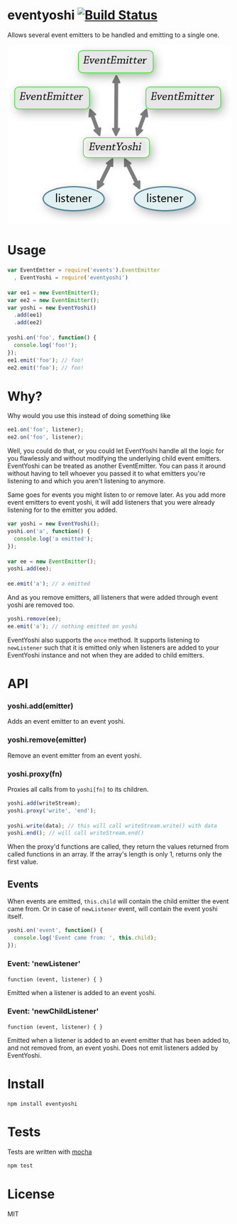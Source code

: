 # eventyoshi [![Build Status](https://secure.travis-ci.org/fent/node-eventyoshi.png)](http://travis-ci.org/fent/node-eventyoshi)

Allows several event emitters to be handled and emitting to a single one.

![concept](https://github.com/fent/node-eventyoshi/raw/master/img/yoshi.png)

# Usage

```js
var EventEmtter = require('events').EventEmitter
  , EventYoshi = require('eventyoshi')

var ee1 = new EventEmitter();
var ee2 = new EventEmitter();
var yoshi = new EventYoshi()
  .add(ee1)
  .add(ee2)

yoshi.on('foo', function() {
  console.log('foo!');
});
ee1.emit('foo'); // foo!
ee2.emit('foo'); // foo!
```


# Why?
Why would you use this instead of doing something like

```js
ee1.on('foo', listener);
ee2.on('foo', listener);
```

Well, you could do that, or you could let EventYoshi handle all the logic for you flawlessly and without modifying the underlying child event emitters. EventYoshi can be treated as another EventEmitter. You can pass it around without having to tell whoever you passed it to what emitters you're listening to and which you aren't listening to anymore.

Same goes for events you might listen to or remove later. As you add more event emitters to event yoshi, it will add listeners that you were already listening for to the emitter you added.

```js
var yoshi = new EventYoshi();
yoshi.on('a', function() {
  console.log('a emitted');
});

var ee = new EventEmitter();
yoshi.add(ee);

ee.emit('a'); // a emitted
```

And as you remove emitters, all listeners that were added through event yoshi are removed too.

```js
yoshi.remove(ee);
ee.emit('a'); // nothing emitted on yoshi
```

EventYoshi also supports the `once` method. It supports listening to `newListener` such that it is emitted only when listeners are added to your EventYoshi instance and not when they are added to child emitters.


# API

### yoshi.add(emitter)
Adds an event emitter to an event yoshi.

### yoshi.remove(emitter)
Remove an event emitter from an event yoshi.

### yoshi.proxy(fn)
Proxies all calls from to `yoshi[fn]` to its children.
```js
yoshi.add(writeStream);
yoshi.proxy('write', 'end');

yoshi.write(data); // this will call writeStream.write() with data
yoshi.end(); // will call writeStream.end()
```

When the proxy'd functions are called, they return the values returned from called functions in an array. If the array's length is only 1, returns only the first value.


## Events

When events are emitted, `this.child` will contain the child emitter the event came from. Or in case of `newListener` event, will contain the event yoshi itself.

```js
yoshi.on('event', function() {
  console.log('Event came from: ', this.child);
});
```

### Event: 'newListener'
`function (event, listener) { }`

Emitted when a listener is added to an event yoshi.

### Event:  'newChildListener'
`function (event, listener) { }`

Emitted when a listener is added to an event emitter that has been added to, and not removed from, an event yoshi. Does not emit listeners added by EventYoshi.


# Install

    npm install eventyoshi


# Tests
Tests are written with [mocha](http://visionmedia.github.com/mocha/)

```bash
npm test
```

# License
MIT
